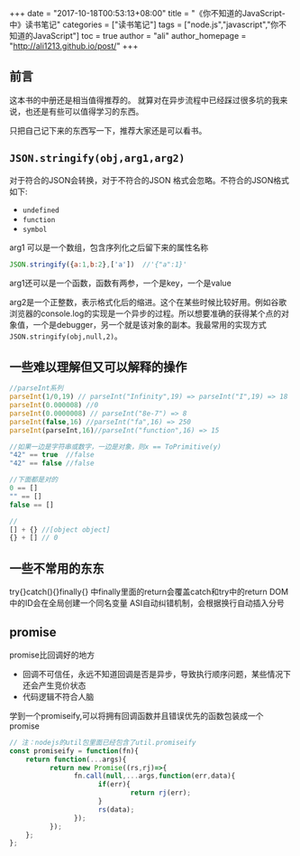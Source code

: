 +++
date = "2017-10-18T00:53:13+08:00"
title = "《你不知道的JavaScript-中》读书笔记"
categories = ["读书笔记"]
tags = ["node.js","javascript","你不知道的JavaScript"]
toc = true
author = "ali"
author_homepage =  "http://ali1213.github.io/post/"
+++

## 前言

这本书的中册还是相当值得推荐的。
就算对在异步流程中已经踩过很多坑的我来说，也还是有些可以值得学习的东西。

只把自己记下来的东西写一下，推荐大家还是可以看书。
<!--more-->

## `JSON.stringify(obj,arg1,arg2)`

对于符合的JSON会转换，对于不符合的JSON 格式会忽略。不符合的JSON格式如下:

+ `undefined`
+ `function`
+ `symbol`

arg1 可以是一个数组，包含序列化之后留下来的属性名称
```javascript
JSON.stringify({a:1,b:2},['a'])  //'{"a":1}'
```

arg1还可以是一个函数，函数有两参，一个是key，一个是value

arg2是一个正整数，表示格式化后的缩进。这个在某些时候比较好用。例如谷歌浏览器的console.log的实现是一个异步的过程。所以想要准确的获得某个点的对象值，一个是debugger，另一个就是该对象的副本。我最常用的实现方式`JSON.stringify(obj,null,2)`。

## 一些难以理解但又可以解释的操作

```javascript
//parseInt系列
parseInt(1/0,19) // parseInt("Infinity",19) => parseInt("I",19) => 18
parseInt(0.000008) //0
parseInt(0.0000008) // parseInt("8e-7") => 8
parseInt(false,16) //parseInt("fa",16) => 250
parseInt(parseInt,16)//parseInt("function",16) => 15

//如果一边是字符串或数字，一边是对象，则x == ToPrimitive(y)
"42" == true  //false
"42" == false //false

//下面都是对的
0 == []
"" == []
false == []

//
[] + {} //[object object]
{} + [] // 0
```

##  一些不常用的东东

try{}catch(){}finally{} 中finally里面的return会覆盖catch和try中的return
DOM中的ID会在全局创建一个同名变量
ASI自动纠错机制，会根据换行自动插入分号

## promise

promise比回调好的地方
+ 回调不可信任，永远不知道回调是否是异步，导致执行顺序问题，某些情况下还会产生竞价状态
+ 代码逻辑不符合人脑

学到一个promiseify,可以将拥有回调函数并且错误优先的函数包装成一个promise
```javascript
// 注：nodejs的util包里面已经包含了util.promiseify
const promiseify = function(fn){
    return function(...args){
          return new Promise((rs,rj)=>{
                fn.call(null,...args,function(err,data){
                      if(err){
                              return rj(err);
                      }
                      rs(data);
                });
          });
    };
};
```
